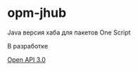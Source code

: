 # opm-jhub
Java версия хаба для пакетов One Script

В разработке

[Open API 3.0](./swagger/index.html)